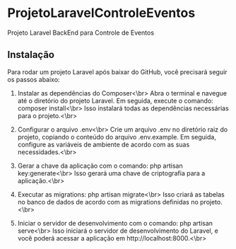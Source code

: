 
# ProjetoLaravelControleEventos
Projeto Laravel BackEnd para Controle de Eventos


## Instalação

Para rodar um projeto Laravel após baixar do GitHub, você precisará seguir os passos abaixo:

1. Instalar as dependências do Composer<\br>
   Abra o terminal e navegue até o diretório do projeto Laravel.
   Em seguida, execute o comando: composer install<\br>
   Isso instalará todas as dependências necessárias para o projeto.<\br>

3. Configurar o arquivo .env<\br>
    Crie um arquivo .env no diretório raiz do projeto, copiando o conteúdo do arquivo .env.example. Em seguida, configure as variáveis de ambiente de acordo com as suas necessidades.<\br>
   
4. Gerar a chave da aplicação com o comando: php artisan key:generate<\br>
   Isso gerará uma chave de criptografia para a aplicação.<\br>

4. Executar as migrations: php artisan migrate<\br>
   Isso criará as tabelas no banco de dados de acordo com as migrations definidas no projeto.<\br>

5. Iniciar o servidor de desenvolvimento com o comando: php artisan serve<\br>
   Isso iniciará o servidor de desenvolvimento do Laravel, e você poderá acessar a aplicação em http://localhost:8000.<\br>
